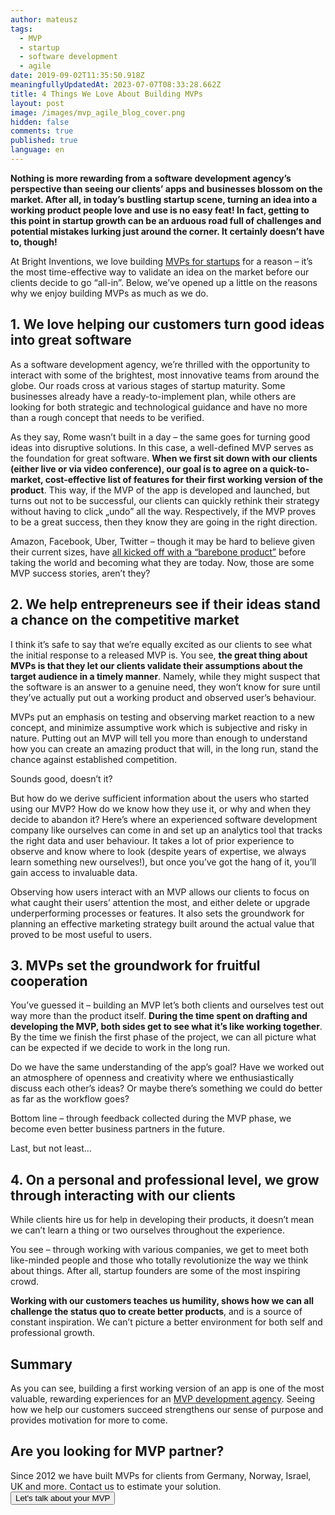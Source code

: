 ```yaml
---
author: mateusz
tags:
  - MVP
  - startup
  - software development
  - agile
date: 2019-09-02T11:35:50.918Z
meaningfullyUpdatedAt: 2023-07-07T08:33:28.662Z
title: 4 Things We Love About Building MVPs
layout: post
image: /images/mvp_agile_blog_cover.png
hidden: false
comments: true
published: true
language: en
---
```

**Nothing is more rewarding from a software development agency’s perspective than seeing our clients’ apps and businesses blossom on the market. After all, in today’s bustling startup scene, turning an idea into a working product people love and use is no easy feat! In fact, getting to this point in startup growth can be an arduous road full of challenges and potential mistakes lurking just around the corner. It certainly doesn’t have to, though!**

At Bright Inventions, we love building [MVPs for startups](/our-areas/mvp-development) for a reason – it’s the most time-effective way to validate an idea on the market before our clients decide to go “all-in”. Below, we’ve opened up a little on the reasons why we enjoy building MVPs as much as we do.

<EbookDynamic sectionTitle='Dive into MVP development' ebookName='From-MVP-to-a-Final-Product.pdf' ebookDescription='Based on over 12 years of experience in MVP development we offer you an ultimate guide to MVP. Grab it for free!' ebookImage='/images/mvp_ebook_cover.png' ebookAlt='MVP ebook cover' />

## **1.  We love helping our customers turn good ideas into great software**

As a software development agency, we’re thrilled with the opportunity to interact with some of the brightest, most innovative teams from around the globe. Our roads cross at various stages of startup maturity. Some businesses already have a ready-to-implement plan, while others are looking for both strategic and technological guidance and have no more than a rough concept that needs to be verified. 

As they say, Rome wasn’t built in a day – the same goes for turning good ideas into disruptive solutions. In this case, a well-defined MVP serves as the foundation for great software. **When we first sit down with our clients (either live or via video conference), our goal is to agree on a quick-to-market, cost-effective list of features for their first working version of the product**. This way, if the MVP of the app is developed and launched, but turns out not to be successful, our clients can quickly rethink their strategy without having to click „undo” all the way. Respectively, if the MVP proves to be a great success, then they know they are going in the right direction.

Amazon, Facebook, Uber, Twitter – though it may be hard to believe given their current sizes, have [all kicked off with a “barebone product”](https://generalassemb.ly/blog/businesses-that-started-as-a-minimum-viable-product/) before taking the world and becoming what they are today. Now, those are some MVP success stories, aren’t they?

## **2. We help entrepreneurs see if their ideas stand a chance on the competitive market**

I think it’s safe to say that we’re equally excited as our clients to see what the initial response to a released MVP is. You see, **the great thing about MVPs is that they let our clients validate their assumptions about the target audience in a timely manner**. Namely, while they might suspect that the software is an answer to a genuine need, they won’t know for sure until they’ve actually put out a working product and observed user’s behaviour. 

MVPs put an emphasis on testing and observing market reaction to a new concept, and minimize assumptive work which is subjective and risky in nature. Putting out an MVP will tell you more than enough to understand how you can create an amazing product that will, in the long run, stand the chance against established competition. 

Sounds good, doesn’t it? 

But how do we derive sufficient information about the users who started using our MVP? How do we know how they use it, or why and when they decide to abandon it? Here’s where an experienced software development company like ourselves can come in and set up an analytics tool that tracks the right data and user behaviour. It takes a lot of prior experience to observe and know where to look (despite years of expertise, we always learn something new ourselves!), but once you’ve got the hang of it, you’ll gain access to invaluable data.

Observing how users interact with an MVP allows our clients to focus on what caught their users’ attention the most, and either delete or upgrade underperforming processes or features. It also sets the groundwork for planning an effective marketing strategy built around the actual value that proved to be most useful to users. 

## **3. MVPs set the groundwork for fruitful cooperation**

You’ve guessed it – building an MVP let’s both clients and ourselves test out way more than the product itself. **During the time spent on drafting and developing the MVP, both sides get to see what it’s like working together**. By the time we finish the first phase of the project, we can all picture what can be expected if we decide to work in the long run.

Do we have the same understanding of the app’s goal? Have we worked out an atmosphere of openness and creativity where we enthusiastically discuss each other’s ideas? Or maybe there’s something we could do better as far as the workflow goes?

Bottom line – through feedback collected during the MVP phase, we become even better business partners in the future. 

Last, but not least...

## **4. On a personal and professional level, we grow through interacting with our clients**

While clients hire us for help in developing their products, it doesn’t mean we can’t learn a thing or two ourselves throughout the experience. 

You see – through working with various companies, we get to meet both like-minded people and those who totally revolutionize the way we think about things. After all, startup founders are some of the most inspiring crowd.  

**Working with our customers teaches us humility, shows how we can all challenge the status quo to create better products**, and is a source of constant inspiration. We can’t picture a better environment for both self and professional growth. 

## Summary

As you can see, building a first working version of an app is one of the most valuable, rewarding experiences for an [MVP development agency](/our-areas/mvp-development). Seeing how we help our customers succeed strengthens our sense of purpose and provides motivation for more to come.

<div class='block-button'><h2>Are you looking for MVP partner?</h2><div>Since 2012 we have built MVPs for clients from Germany, Norway, Israel, UK and more. Contact us to estimate your solution.</div><a href="/start-project"><button>Let's talk about your MVP</button></a></div>